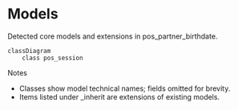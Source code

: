 # Models

Detected core models and extensions in pos_partner_birthdate.

```mermaid
classDiagram
    class pos_session
```

Notes
- Classes show model technical names; fields omitted for brevity.
- Items listed under _inherit are extensions of existing models.
